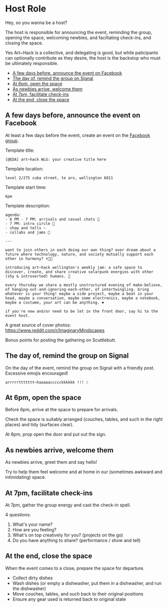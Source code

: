 # Host Role

Hey, so you wanna be a host?

The host is responsible for announcing the event, reminding the group, opening the space, welcoming newbies, and faciltating check-ins, and closing the space.

Yes Art~Hack is a collective, and delegating is good, but while paticipants can optionally contribute as they desire, the host is the backstop who must be ultimately responsible.

- [A few days before, announce the event on Facebook](#a-few-days-before-announce-the-event-on-facebook)
- [The day of, remind the group on Signal](#the-day-of-remind-the-group-on-signal)
- [At 6pm, open the space](#at-6pm-open-the-space)
- [As newbies arrive, welcome them](#as-newbies-arrive-welcome-them)
- [At 7pm, facilitate check-ins](#at-7pm-facilitate-check-ins)
- [At the end, close the space](#at-the-end-close-the-space)

## A few days before, announce the event on Facebook

At least a few days before the event, create an event on the [Facebook group](https://www.facebook.com/groups/arthacknz).

Template title:

```
[@EDA] art~hack WLG: your creative title here
```

Template location:

```
level 2/275 cuba street, te aro, wellington 6011
```

Template start time:

```
6pm
```

Template description:

```
agenda:
- 6 PM - 7 PM: arrivals and casual chats 🌱
- 7 PM: intro circle 👋
- show and tells ✨
- collabs and jams 💖

---

want to join others in each doing our own thing? ever dream about a future where technology, nature, and society mutually support each other in harmony? ☀️🌱🤖

introducing art~hack wellington's weekly jam: a safe space to discover, create, and share creative solarpunk energies with other (shy & introverted) humans. 🌈

every thursday we share a mostly unstructured evening of make-believe, of hanging-out-and-ignoring-each-other, of intertwingling. bring whatever is your thing! maybe a side project, maybe a beat in your head, maybe a conversation, maybe some electronics, maybe a notebook, maybe a costume, your art can be anything. ❤️

if you're new and/or need to be let in the front door, say hi to the event host.
```

A great source of cover photos: https://www.reddit.com/r/ImaginaryMindscapes

Bonus points for posting the gathering on Scuttlebutt.

## The day of, remind the group on Signal

On the day of the event, remind the group on Signal with a friendly post. Excessive emojis encouraged!

```
arrrrrttttttt~haaaaaccccckkkkkk !!! ☃️
```

## At 6pm, open the space

Before 6pm, arrive at the space to prepare for arrivals.

Check the space is suitably arranged (couches, tables, and such in the right places) and tidy (surfaces clear).

At 6pm, prop open the door and put out the sign.

## As newbies arrive, welcome them

As newbies arrive, greet them and say hello!

Try to help them feel welcome and at home in our (sometimes awkward and intimidating) space.

## At 7pm, facilitate check-ins

At 7pm, gather the group energy and cast the check-in spell.

4 questions:

1. What's your name?
2. How are you feeling?
3. What's on top creatively for you? (projects on the go)
4. Do you have anything to share? (performance / show and tell)

## At the end, close the space

When the event comes to a close, prepare the space for departure.

- Collect dirty dishes
- Wash dishes (or empty a dishwasher, put them in a dishwasher, and run the dishwasher)
- Move couches, tables, and such back to their original positions
- Ensure any gear used is returned back to original state
